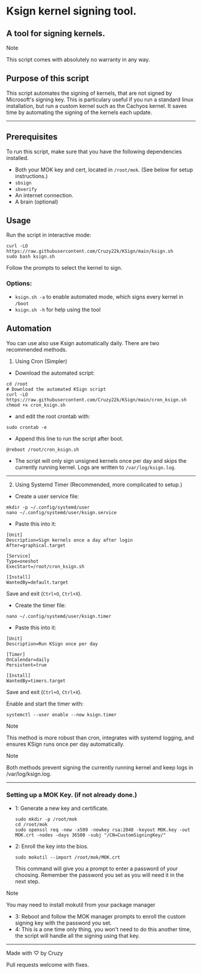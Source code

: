 # Ksign kernel signing tool.

## A tool for signing kernels.
> [!NOTE]
> This script comes with absolutely no warranty in any way.

## Purpose of this script
This script automates the signing of kernels, that are not signed by Microsoft's signing key. This is particulary useful if you run a standard linux installation, but run a custom kernel such as the Cachyos kernel. It saves time by automating the signing of the kernels each update.

----
    
## Prerequisites
To run this script, make sure that you have the following dependencies installed.
- Both your MOK key and cert, located in `/root/mok`. (See below for setup instructions.)
- `sbsign`
- `sbverify`
- An internet connection.
- A brain (optional)


## Usage

Run the script in interactive mode:

```
curl -LO https://raw.githubusercontent.com/Cruzy22k/KSign/main/ksign.sh
sudo bash ksign.sh
```
Follow the prompts to select the kernel to sign. 

### Options:
- `ksign.sh -a` to enable automated mode, which signs every kernel in `/boot`
- `ksign.sh -h` for help using the tool

## Automation

You can use also use Ksign automatically daily.
There are two recommended methods.

1. Using Cron (Simpler)

- Download the automated script:

```
cd /root
# Download the automated KSign script
curl -LO https://raw.githubusercontent.com/Cruzy22k/KSign/main/cron_ksign.sh
chmod +x cron_ksign.sh
```
- and edit the root crontab with:
```
sudo crontab -e
```
- Append this line to run the script after boot.

```
@reboot /root/cron_ksign.sh
```

- The script will only sign unsigned kernels once per day and skips the currently running kernel. Logs are written to `/var/log/ksign.log`.

----


2. Using Systemd Timer (Recommended, more complicated to setup.)
- Create a user service file:
```
mkdir -p ~/.config/systemd/user
nano ~/.config/systemd/user/ksign.service

```

- Paste this into it:
```
[Unit]
Description=Sign kernels once a day after login
After=graphical.target

[Service]
Type=oneshot
ExecStart=/root/cron_ksign.sh

[Install]
WantedBy=default.target
```
Save and exit (`Ctrl+O`, `Ctrl+X`).
- Create the timer file: 
```
nano ~/.config/systemd/user/ksign.timer
```
- Paste this into it:
```
[Unit]
Description=Run KSign once per day

[Timer]
OnCalendar=daily
Persistent=true

[Install]
WantedBy=timers.target
```
Save and exit (`Ctrl+O`, `Ctrl+X`).

Enable and start the timer with:
```
systemctl --user enable --now ksign.timer
```
> [!NOTE]  
> This method is more robust than cron, integrates with systemd logging, and ensures KSign runs once per day automatically.

> [!NOTE]
>Both methods prevent signing the currently running kernel and keep logs in /var/log/ksign.log.
----
### Setting up a MOK Key. (if not already done.)

- 1: 
    Generate a new key and certificate.
    ```
    sudo mkdir -p /root/mok
    cd /root/mok
    sudo openssl req -new -x509 -newkey rsa:2048 -keyout MOK.key -out MOK.crt -nodes -days 36500 -subj "/CN=CustomSigningKey/"
    ```
- 2:
    Enroll the key into the bios.
    ```
    sudo mokutil --import /root/mok/MOK.crt
    ```
    This command will give you a prompt to enter a password of your choosing.
    Remember the password you set as you will need it in the next step.

> [!NOTE]  
> You may need to install mokutil from your package manager
- 3: 
    Reboot and follow the MOK manager prompts to enroll the custom signing key with the password you set.
- 4:
    This is a one time only thing, you won't need to do this another time, the script will handle all the signing using that key.


----
Made with ♡ by Cruzy

Pull requests welcome with fixes. 
